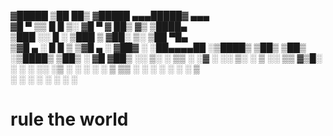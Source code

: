
▓█████    ▒██   ██▒   ▓█████    ▄▄▄█████▓    ▄▄▄      
▓█   ▀    ▒▒ █ █ ▒░   ▓█   ▀    ▓  ██▒ ▓▒   ▒████▄    
▒███      ░░  █   ░   ▒███      ▒ ▓██░ ▒░   ▒██  ▀█▄  
▒▓█  ▄     ░ █ █ ▒    ▒▓█  ▄    ░ ▓██▓ ░    ░██▄▄▄▄██ 
░▒████▒   ▒██▒ ▒██▒   ░▒████▒     ▒██▒ ░     ▓█   ▓██▒
░░ ▒░ ░   ▒▒ ░ ░▓ ░   ░░ ▒░ ░     ▒ ░░       ▒▒   ▓▒█░
 ░ ░  ░   ░░   ░▒ ░    ░ ░  ░       ░         ▒   ▒▒ ░
   ░       ░    ░        ░        ░           ░   ▒   
   ░  ░    ░    ░        ░  ░                     ░  ░
   
# rule the world
                                                      

